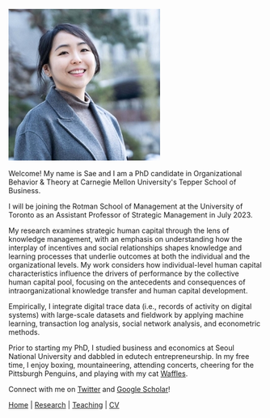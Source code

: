 ![Sae-Seul Park](saeseulpark.jpg)

Welcome! My name is Sae and I am a PhD candidate in Organizational Behavior & Theory at Carnegie Mellon University's Tepper School of Business. 

I will be joining the Rotman School of Management at the University of Toronto as an Assistant Professor of Strategic Management in July 2023.

My research examines strategic human capital through the lens of knowledge management, with an emphasis on understanding how the interplay of incentives and social relationships shapes knowledge and learning processes that underlie outcomes at both the individual and the organizational levels. My work considers how individual-level human capital characteristics influence the drivers of performance by the collective human capital pool, focusing on the antecedents and consequences of intraorganizational knowledge transfer and human capital development.

Empirically, I integrate digital trace data (i.e., records of activity on digital systems) with large-scale datasets and fieldwork by applying machine learning, transaction log analysis, social network analysis, and econometric methods.

Prior to starting my PhD, I studied business and economics at Seoul National University and dabbled in edutech entrepreneurship. In my free time, I enjoy boxing, mountaineering, attending concerts, cheering for the Pittsburgh Penguins, and playing with my cat [Waffles](WafflesPark.jpg).

Connect with me on [Twitter](https://www.twitter.com/sae_park_) and [Google Scholar](https://scholar.google.com/citations?user=2gHkfJcAAAAJ&hl=en)!

[Home](./index.html) | [Research](./research.html) | [Teaching](./teaching.html) | [CV](./CV.html)  
